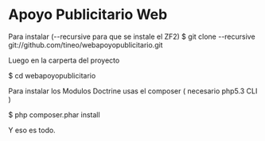 Apoyo Publicitario Web
======================


Para instalar (--recursive para que se instale el ZF2) 
$ git clone --recursive git://github.com/tineo/webapoyopublicitario.git

Luego en la carperta del proyecto

$ cd webapoyopublicitario

Para instalar los Modulos Doctrine usas el composer ( necesario php5.3 CLI )
 
$ php composer.phar install 

Y eso es todo.

